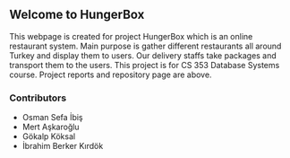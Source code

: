 ## Welcome to HungerBox

This webpage is created for project HungerBox which is an online restaurant system. Main purpose is gather different restaurants all around Turkey and display them to users. Our delivery staffs take packages and transport them to the users. This project is for CS 353 Database Systems course. Project reports and repository page are above.

### Contributors

- Osman Sefa İbiş
- Mert Aşkaroğlu
- Gökalp Köksal
- İbrahim Berker Kırdök
